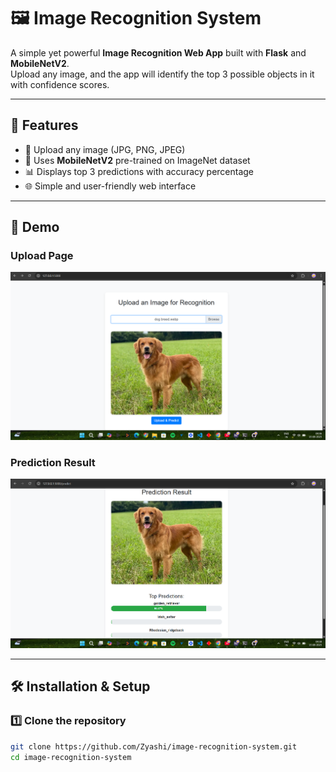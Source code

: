 # 🖼️ Image Recognition System

A simple yet powerful **Image Recognition Web App** built with **Flask** and **MobileNetV2**.  
Upload any image, and the app will identify the top 3 possible objects in it with confidence scores.

---

## 🚀 Features
- 📂 Upload any image (JPG, PNG, JPEG)
- 🤖 Uses **MobileNetV2** pre-trained on ImageNet dataset
- 📊 Displays top 3 predictions with accuracy percentage
- 🌐 Simple and user-friendly web interface

---

## 📸 Demo
### Upload Page
![Upload Page](screenshots/upload_page.png)

### Prediction Result
![Prediction Result](screenshots/result_page.png)


---

## 🛠️ Installation & Setup

### 1️⃣ Clone the repository
```bash
git clone https://github.com/Zyashi/image-recognition-system.git
cd image-recognition-system

